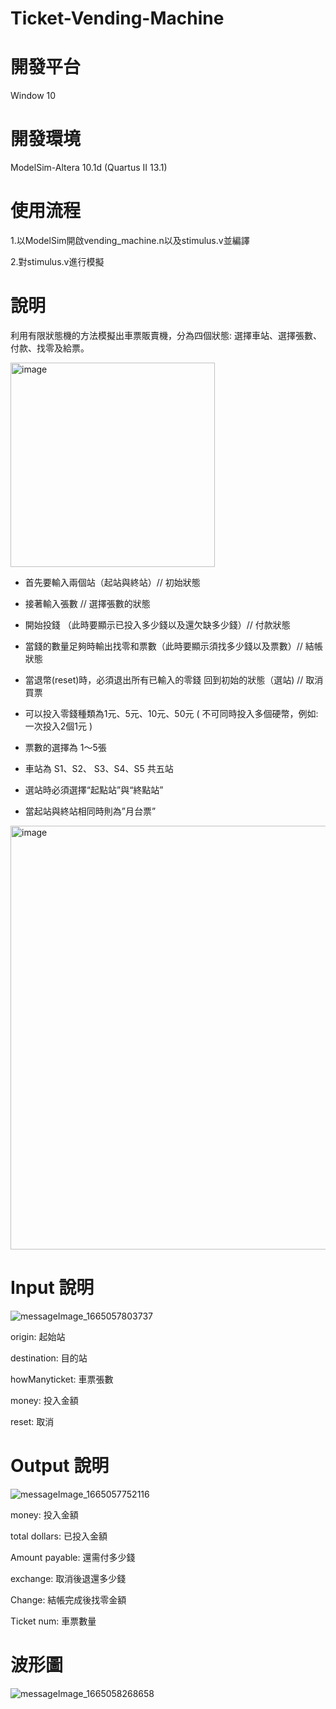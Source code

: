 # Ticket-Vending-Machine

# 開發平台
Window 10

# 開發環境
ModelSim-Altera 10.1d (Quartus II 13.1)

# 使用流程
1.以ModelSim開啟vending_machine.n以及stimulus.v並編譯

2.對stimulus.v進行模擬

# 說明
利用有限狀態機的方法模擬出車票販賣機，分為四個狀態: 選擇車站、選擇張數、付款、找零及給票。

<img width="327" alt="image" src="https://user-images.githubusercontent.com/95215851/191296655-7378a83b-36a3-4661-b6b8-6ce3ae59abe3.png">

* 首先要輸入兩個站（起站與終站）// 初始狀態

* 接著輸入張數 // 選擇張數的狀態

* 開始投錢 （此時要顯示已投入多少錢以及還欠缺多少錢）// 付款狀態

* 當錢的數量足夠時輸出找零和票數（此時要顯示須找多少錢以及票數）// 結帳狀態

* 當退幣(reset)時，必須退出所有已輸入的零錢 回到初始的狀態（選站) // 取消買票

* 可以投入零錢種類為1元、5元、10元、50元 ( 不可同時投入多個硬幣，例如: 一次投入2個1元 )

* 票數的選擇為 1～5張 

* 車站為 S1、S2、 S3、S4、S5 共五站

* 選站時必須選擇“起點站”與“終點站”

* 當起站與終站相同時則為”月台票”

<img width="678" alt="image" src="https://user-images.githubusercontent.com/95215851/191297466-ce274983-06c8-4157-ae16-52af6fb4da5e.png">

# Input 說明

![messageImage_1665057803737](https://user-images.githubusercontent.com/95215851/194366806-1dac43fb-a6fc-4751-9ea2-a7cbc235f577.jpg)

origin: 起始站

destination: 目的站

howManyticket: 車票張數

money: 投入金額

reset: 取消

# Output 說明

![messageImage_1665057752116](https://user-images.githubusercontent.com/95215851/194366887-e8b845cb-b7d5-4aa8-8425-cb1b5b69dac4.jpg)

money: 投入金額

total dollars: 已投入金額

Amount payable: 還需付多少錢

exchange: 取消後退還多少錢

Change: 結帳完成後找零金額

Ticket num: 車票數量

# 波形圖

![messageImage_1665058268658](https://user-images.githubusercontent.com/95215851/194368887-0405f6dd-d83d-4c1c-a3da-90f13d7cfcc3.jpg)


